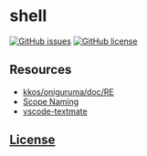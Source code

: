 # shell 
[![GitHub issues](https://img.shields.io/github/issues/dunstontc/vscode-shell-syntax.svg)](https://github.com/dunstontc/vscode-shell-syntax/issues)
[![GitHub license](https://img.shields.io/badge/license-MIT-blue.svg)](https://github.com/dunstontc/vscode-shell-syntax/blob/master/LICENSE) 


## Resources
- [kkos/oniguruma/doc/RE](https://github.com/kkos/oniguruma/blob/master/doc/RE)
- [Scope Naming](https://www.sublimetext.com/docs/3/scope_naming.html)
- [vscode-textmate](https://github.com/Microsoft/vscode-textmate)

## [License](https://github.com/dunstontc/vscode-shell-syntax/blob/master/LICENSE)

